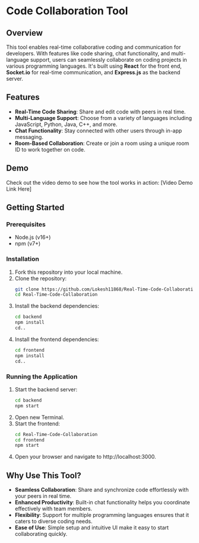 # Code Collaboration Tool

## Overview
This tool enables real-time collaborative coding and communication for developers. With features like code sharing, chat functionality, and multi-language support, users can seamlessly collaborate on coding projects in various programming languages. It's built using **React** for the front end, **Socket.io** for real-time communication, and **Express.js** as the backend server.

## Features
- **Real-Time Code Sharing**: Share and edit code with peers in real time.
- **Multi-Language Support**: Choose from a variety of languages including JavaScript, Python, Java, C++, and more.
- **Chat Functionality**: Stay connected with other users through in-app messaging.
- **Room-Based Collaboration**: Create or join a room using a unique room ID to work together on code.

## Demo
Check out the video demo to see how the tool works in action: [Video Demo Link Here]

## Getting Started

### Prerequisites
- Node.js (v16+)
- npm (v7+)

### Installation
1. Fork this repository into your local machine.
2. Clone the repository:
   ```bash
   git clone https://github.com/Lokesh11868/Real-Time-Code-Collaboration.git
   cd Real-Time-Code-Collaboration
3. Install the backend dependencies:
   ```bash
   cd backend
   npm install
   cd..
4. Install the frontend dependencies:
   ```bash
   cd frontend
   npm install
   cd..
### Running the Application
1. Start the backend server:
   ```bash
   cd backend
   npm start
2. Open new Terminal.
3. Start the frontend:
   ```bash
   cd Real-Time-Code-Collaboration
   cd frontend
   npm start
4. Open your browser and navigate to http://localhost:3000.

## Why Use This Tool?

- **Seamless Collaboration**: Share and synchronize code effortlessly with your peers in real time.
- **Enhanced Productivity**: Built-in chat functionality helps you coordinate effectively with team members.
- **Flexibility**: Support for multiple programming languages ensures that it caters to diverse coding needs.
- **Ease of Use**: Simple setup and intuitive UI make it easy to start collaborating quickly.




